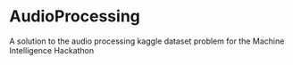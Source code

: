 # AudioProcessing
A solution to the audio processing kaggle dataset problem for the Machine Intelligence Hackathon
